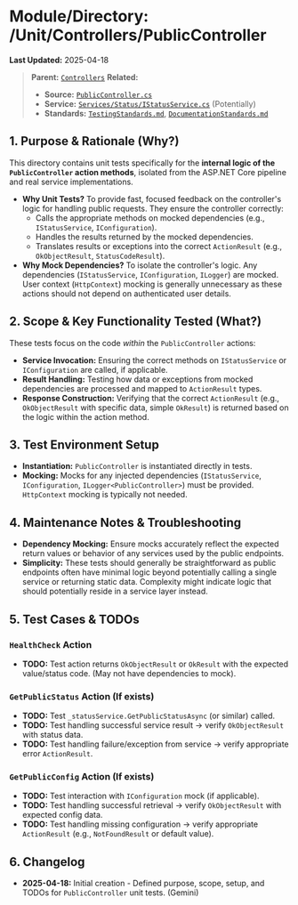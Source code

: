 # Module/Directory: /Unit/Controllers/PublicController

**Last Updated:** 2025-04-18

> **Parent:** [`Controllers`](../README.md)
> **Related:**
> * **Source:** [`PublicController.cs`](../../../../api-server/Controllers/PublicController.cs)
> * **Service:** [`Services/Status/IStatusService.cs`](../../../../api-server/Services/Status/IStatusService.cs) (Potentially)
> * **Standards:** [`TestingStandards.md`](../../../../Docs/Development/TestingStandards.md), [`DocumentationStandards.md`](../../../../Docs/Development/DocumentationStandards.md)

## 1. Purpose & Rationale (Why?)

This directory contains unit tests specifically for the **internal logic of the `PublicController` action methods**, isolated from the ASP.NET Core pipeline and real service implementations.

* **Why Unit Tests?** To provide fast, focused feedback on the controller's logic for handling public requests. They ensure the controller correctly:
    * Calls the appropriate methods on mocked dependencies (e.g., `IStatusService`, `IConfiguration`).
    * Handles the results returned by the mocked dependencies.
    * Translates results or exceptions into the correct `ActionResult` (e.g., `OkObjectResult`, `StatusCodeResult`).
* **Why Mock Dependencies?** To isolate the controller's logic. Any dependencies (`IStatusService`, `IConfiguration`, `ILogger`) are mocked. User context (`HttpContext`) mocking is generally unnecessary as these actions should not depend on authenticated user details.

## 2. Scope & Key Functionality Tested (What?)

These tests focus on the code *within* the `PublicController` actions:

* **Service Invocation:** Ensuring the correct methods on `IStatusService` or `IConfiguration` are called, if applicable.
* **Result Handling:** Testing how data or exceptions from mocked dependencies are processed and mapped to `ActionResult` types.
* **Response Construction:** Verifying that the correct `ActionResult` (e.g., `OkObjectResult` with specific data, simple `OkResult`) is returned based on the logic within the action method.

## 3. Test Environment Setup

* **Instantiation:** `PublicController` is instantiated directly in tests.
* **Mocking:** Mocks for any injected dependencies (`IStatusService`, `IConfiguration`, `ILogger<PublicController>`) must be provided. `HttpContext` mocking is typically not needed.

## 4. Maintenance Notes & Troubleshooting

* **Dependency Mocking:** Ensure mocks accurately reflect the expected return values or behavior of any services used by the public endpoints.
* **Simplicity:** These tests should generally be straightforward as public endpoints often have minimal logic beyond potentially calling a single service or returning static data. Complexity might indicate logic that should potentially reside in a service layer instead.

## 5. Test Cases & TODOs

### `HealthCheck` Action
* **TODO:** Test action returns `OkObjectResult` or `OkResult` with the expected value/status code. (May not have dependencies to mock).

### `GetPublicStatus` Action (If exists)
* **TODO:** Test `_statusService.GetPublicStatusAsync` (or similar) called.
* **TODO:** Test handling successful service result -> verify `OkObjectResult` with status data.
* **TODO:** Test handling failure/exception from service -> verify appropriate error `ActionResult`.

### `GetPublicConfig` Action (If exists)
* **TODO:** Test interaction with `IConfiguration` mock (if applicable).
* **TODO:** Test handling successful retrieval -> verify `OkObjectResult` with expected config data.
* **TODO:** Test handling missing configuration -> verify appropriate `ActionResult` (e.g., `NotFoundResult` or default value).

## 6. Changelog

* **2025-04-18:** Initial creation - Defined purpose, scope, setup, and TODOs for `PublicController` unit tests. (Gemini)


